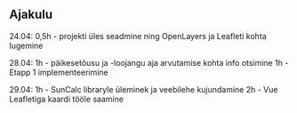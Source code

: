 
## Ajakulu
24.04:
0,5h - projekti üles seadmine ning OpenLayers ja Leafleti kohta lugemine

28.04:
1h - päikesetõusu ja -loojangu aja arvutamise kohta info otsimine
1h - Etapp 1 implementeerimine

29.04:
1h - SunCalc libraryle üleminek ja veebilehe kujundamine
2h - Vue Leafletiga kaardi tööle saamine